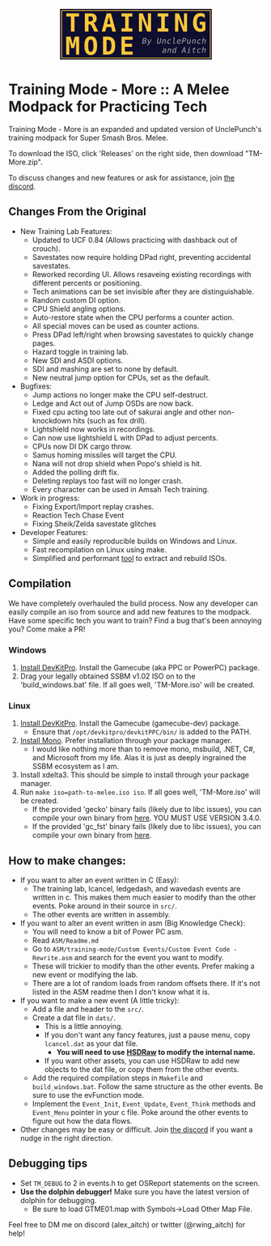 ﻿<p align="center"><img src="Logos/Training-Mode-banner.png"  alt=""  width="300"/></p>

# Training Mode - More :: A Melee Modpack for Practicing Tech

Training Mode - More is an expanded and updated version of UnclePunch's training modpack for Super Smash Bros. Melee.

[comment]: <> (To download the ISO, click 'Releases' on the right side, then download "TM-More.zip".
Unzip, then drag your melee iso on the 'Drag Vanilla Melee Here.bat' file.
Feel free to file an issue to request a new feature!)

To download the ISO, click 'Releases' on the right side, then download "TM-More.zip".

To discuss changes and new features or ask for assistance, join [the discord](https://discord.gg/2Khb8CVP7A).

## Changes From the Original
- New Training Lab Features:
    - Updated to UCF 0.84 (Allows practicing with dashback out of crouch).
    - Savestates now require holding DPad right, preventing accidental savestates.
    - Reworked recording UI. Allows resaveing existing recordings with different percents or positioning.
    - Tech animations can be set invisible after they are distinguishable.
    - Random custom DI option.
    - CPU Shield angling options.
    - Auto-restore state when the CPU performs a counter action.
    - All special moves can be used as counter actions.
    - Press DPad left/right when browsing savestates to quickly change pages.
    - Hazard toggle in training lab.
    - New SDI and ASDI options.
    - SDI and mashing are set to none by default.
    - New neutral jump option for CPUs, set as the default.
- Bugfixes:
    - Jump actions no longer make the CPU self-destruct.
    - Ledge and Act out of Jump OSDs are now back.
    - Fixed cpu acting too late out of sakurai angle and other non-knockdown hits (such as fox drill).
    - Lightshield now works in recordings.
    - Can now use lightshield L with DPad to adjust percents.
    - CPUs now DI DK cargo throw.
    - Samus homing missiles will target the CPU.
    - Nana will not drop shield when Popo's shield is hit.
    - Added the polling drift fix.
    - Deleting replays too fast will no longer crash.
    - Every character can be used in Amsah Tech training.
- Work in progress:
    - Fixing Export/Import replay crashes.
    - Reaction Tech Chase Event
    - Fixing Sheik/Zelda savestate glitches
- Developer Features:
    - Simple and easily reproducible builds on Windows and Linux.
    - Fast recompilation on Linux using make.
    - Simplified and performant [tool](https://github.com/AlexanderHarrison/gc_fst) to extract and rebuild ISOs.

## Compilation

We have completely overhauled the build process.
Now any developer can easily compile an iso from source and add new features to the modpack.
Have some specific tech you want to train? Find a bug that's been annoying you? Come make a PR!

### Windows
1. [Install DevKitPro](https://github.com/devkitPro/installer/releases/latest). Install the Gamecube (aka PPC or PowerPC) package.
2. Drag your legally obtained SSBM v1.02 ISO on to the 'build_windows.bat' file. If all goes well, 'TM-More.iso' will be created.

### Linux
1. [Install DevKitPro](https://devkitpro.org/wiki/Getting_Started#Unix-like_platforms). Install the Gamecube (gamecube-dev) package.
    - Ensure that `/opt/devkitpro/devkitPPC/bin/` is added to the PATH.
2. [Install Mono](https://www.mono-project.com/download/stable/#download-lin). Prefer installation through your package manager.
    - I would like nothing more than to remove mono, msbuild, .NET, C#, and Microsoft from my life. 
    Alas it is just as deeply ingrained the SSBM ecosystem as I am.
3. Install xdelta3. This should be simple to install through your package manager.
4. Run `make iso=path-to-melee.iso iso`. If all goes well, 'TM-More.iso' will be created.
    - If the provided 'gecko' binary fails (likely due to libc issues), you can compile your own binary from [here](https://github.com/JLaferri/gecko). YOU MUST USE VERSION 3.4.0.
    - If the provided 'gc_fst' binary fails (likely due to libc issues), you can compile your own binary from [here](https://github.com/AlexanderHarrison/gc_fst).

## How to make changes:  
- If you want to alter an event written in C (Easy):
    - The training lab, lcancel, ledgedash, and wavedash events are written in c. This makes them much easier to modify than the other events. Poke around in their source in `src/`.
    - The other events are written in assembly. 
- If you want to alter an event written in asm (Big Knowledge Check):
    - You will need to know a bit of Power PC asm.
    - Read `ASM/Readme.md`
    - Go to `ASM/training-mode/Custom Events/Custom Event Code - Rewrite.asm` and search for the event you want to modify.
    - These will trickier to modify than the other events. Prefer making a new event or modifying the lab.
    - There are a lot of random loads from random offsets there. If it's not listed in the ASM readme then I don't know what it is.
- If you want to make a new event (A little tricky):
    - Add a file and header to the `src/`.
    - Create a dat file in `dats/`.
        - This is a little annoying.
        - If you don't want any fancy features, just a pause menu, copy `lcancel.dat` as your dat file.
            - **You will need to use [HSDRaw](https://github.com/Ploaj/HSDLib) to modify the internal name.**
        - If you want other assets, you can use HSDRaw to add new objects to the dat file, or copy them from the other events.
    - Add the required compilation steps in `Makefile` and `build_windows.bat`. Follow the same structure as the other events. Be sure to use the evFunction mode.
    - Implement the `Event_Init`, `Event_Update`, `Event_Think` methods and `Event_Menu` pointer in your c file. Poke around the other events to figure out how the data flows.
- Other changes may be easy or difficult. Join [the discord](https://discord.gg/2Khb8CVP7A) if you want a nudge in the right direction.

## Debugging tips
- Set `TM_DEBUG` to 2 in events.h to get OSReport statements on the screen.
- **Use the dolphin debugger!** Make sure you have the latest version of dolphin for debugging.
    - Be sure to load GTME01.map with Symbols->Load Other Map File.

Feel free to DM me on discord (alex_aitch) or twitter (@rwing_aitch) for help!
